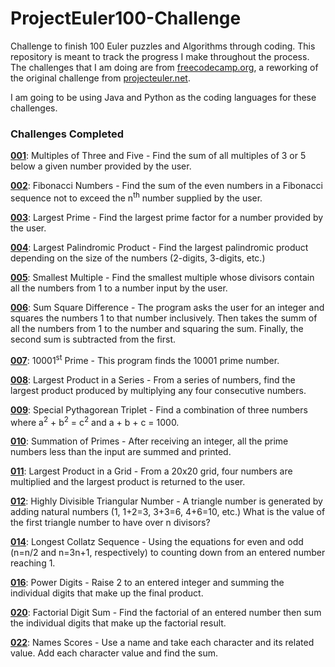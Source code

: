 # ProjectEuler100-Challenge

Challenge to finish 100 Euler puzzles and Algorithms through coding. This repository is meant to track the progress I make throughout the process. The challenges that I am doing are from [freecodecamp.org](https://www.freecodecamp.org/learn/coding-interview-prep/project-euler/), a reworking of the original challenge from [projecteuler.net](https://projecteuler.net/archives).

I am going to be using Java and Python as the coding languages for these challenges.

### Challenges Completed

**[001](https://github.com/jcreighton669/ProjectEuler100-Challenge/tree/master/001:%20Multiples%20Of%20Three%20and%20Five)**: Multiples of Three and Five - Find the sum of all multiples of 3 or 5 below a given number provided by the user.

**[002](https://github.com/jcreighton669/ProjectEuler100-Challenge/tree/master/002:%20FibonacciNumbers)**: Fibonacci Numbers - Find the sum of the even numbers in a Fibonacci sequence not to exceed the n<sup>th</sup> number supplied by the user.

**[003](https://github.com/jcreighton669/ProjectEuler100-Challenge/tree/master/003:%20Largest%20Prime)**: Largest Prime - Find the largest prime factor for a number provided by the user.

**[004](https://github.com/jcreighton669/ProjectEuler100-Challenge/tree/master/004:%20Palindromic%20Product)**: Largest Palindromic Product - Find the largest palindromic product depending on the size of the numbers (2-digits, 3-digits, etc.)

**[005](https://github.com/jcreighton669/ProjectEuler100-Challenge/tree/master/005:%20Smallest%20Multiple)**: Smallest Multiple - Find the smallest multiple whose divisors contain all the numbers from 1 to a number input by the user.

**[006](https://github.com/jcreighton669/ProjectEuler100-Challenge/tree/master/006:%20Sum%20Square%20Difference)**: Sum Square Difference - The program asks the user for an integer and squares the numbers 1 to that number inclusively. Then takes the summ of all the numbers from 1 to the number and squaring the sum. Finally, the second sum is subtracted from the first.

**[007](https://github.com/jcreighton669/ProjectEuler100-Challenge/tree/master/007:%2010001st%20Prime)**: 10001<sup>st</sup> Prime - This program finds the 10001 prime number.

**[008](https://github.com/jcreighton669/ProjectEuler100-Challenge/tree/master/008:%20Largest%20Product%20in%20a%20Series)**: Largest Product in a Series - From a series of numbers, find the largest product produced by multiplying any four consecutive numbers.

**[009](https://github.com/jcreighton669/ProjectEuler100-Challenge/tree/master/009:%20Special%20Pythagorean%20Triplet)**: Special Pythagorean Triplet - Find a combination of three numbers where a<sup>2</sup> + b<sup>2</sup> = c<sup>2</sup> and a + b + c = 1000.

**[010](https://github.com/jcreighton669/ProjectEuler100-Challenge/tree/master/010:%20Summation%20of%20Primes)**: Summation of Primes - After receiving an integer, all the prime numbers less than the input are summed and printed.

**[011](https://github.com/jcreighton669/ProjectEuler100-Challenge/tree/master/011:%20Largest%20Product%20in%20a%20Grid)**: Largest Product in a Grid - From a 20x20 grid, four numbers are multiplied and the largest product is returned to the user.

**[012](https://github.com/jcreighton669/ProjectEuler100-Challenge/tree/master/012:%20Highly%20Divisible%20Triangular%20Number)**: Highly Divisible Triangular Number - A triangle number is generated by adding natural numbers (1, 1+2=3, 3+3=6, 4+6=10, etc.) What is the value of the first triangle number to have over n divisors?

**[014](https://github.com/jcreighton669/ProjectEuler100-Challenge/tree/master/014:%20Longest%20Collatz%20Sequence)**: Longest Collatz Sequence - Using the equations for even and odd (n=n/2 and n=3n+1, respectively) to counting down from an entered number reaching 1.

**[016](https://github.com/jcreighton669/ProjectEuler100-Challenge/tree/master/016:%20Power%20Digits)**: Power Digits - Raise 2 to an entered integer and summing the individual digits that make up the final product.

**[020](https://github.com/jcreighton669/ProjectEuler100-Challenge/tree/master/020:%20Factorial%20digit%20sum)**: Factorial Digit Sum - Find the factorial of an entered number then sum the individual digits that make up the factorial result.

**[022](https://github.com/jcreighton669/ProjectEuler100-Challenge/tree/master/022:%20Names%20scores)**: Names Scores - Use a name and take each character and its related value. Add each character value and find the sum.
